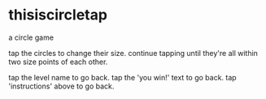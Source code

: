 # thisiscircletap
a circle game

tap the circles to change their size.
continue tapping until they're all within
two size points of each other.

tap the level name to go back.
tap the 'you win!' text to go back.
tap 'instructions' above to go back.
